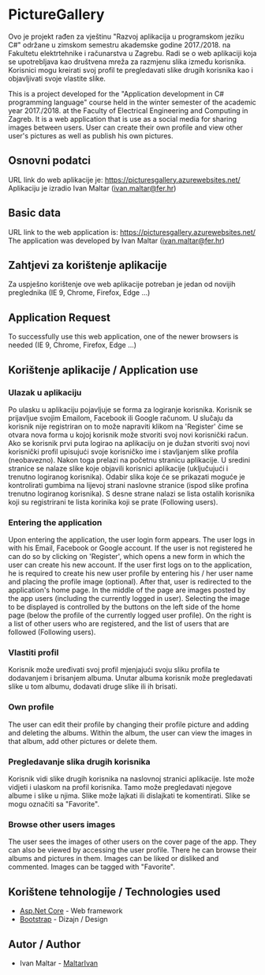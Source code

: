 # PictureGallery

Ovo je projekt rađen za vještinu "Razvoj aplikacija u programskom jeziku C#" održane u zimskom semestru akademske godine 2017./2018. na Fakultetu elektrtehnike i računarstva u Zagrebu.
Radi se o web aplikaciji koja se upotrebljava kao društvena mreža za razmjenu slika između korisnika. Korisnici mogu kreirati svoj profil te pregledavati slike drugih korisnika kao i objavljivati
svoje vlastite slike.

This is a project developed for the "Application development in C# programming language" course held in the winter semester of the academic year 2017./2018. at the Faculty of Electrical Engineering and Computing in Zagreb.
It is a web application that is use as a social media for sharing images between users. User can create their own profile and view other user's pictures as well as publish his own pictures.


## Osnovni podatci

URL link do web aplikacije je: https://picturesgallery.azurewebsites.net/
Aplikaciju je izradio Ivan Maltar (ivan.maltar@fer.hr)

## Basic data

URL link to the web application is: https://picturesgallery.azurewebsites.net/
The application was developed by Ivan Maltar (ivan.maltar@fer.hr)

## Zahtjevi za korištenje aplikacije

Za uspješno korištenje ove web aplikacije potreban je jedan od novijih preglednika (IE 9, Chrome, Firefox, Edge ...)

## Application Request

To successfully use this web application, one of the newer browsers is needed (IE 9, Chrome, Firefox, Edge ...)

## Korištenje aplikacije / Application use

### Ulazak u aplikaciju

Po ulasku u aplikaciju pojavljuje se forma za logiranje korisnika. Korisnik se prijavljue svojim Emailom, Facebook ili Google računom. U slučaju da korisnik nije registriran on to može napraviti klikom na 'Register' čime se otvara nova forma u kojoj korisnik može stvoriti svoj novi korisnički račun.
Ako se korisnik prvi puta logirao na aplikaciju on je dužan stvoriti svoj novi korisnički profil upisujući svoje korisničko ime i stavljanjem slike profila (neobavezno).
Nakon toga prelazi na početnu stranicu aplikacije. U sredini stranice se nalaze slike koje objavili korisnici aplikacije (uključujući i trenutno logiranog korisnika). Odabir slika koje će se prikazati moguće je kontrolirati gumbima na lijevoj strani naslovne stranice (ispod slike profina trenutno logiranog korisnika). S desne strane nalazi se lista ostalih korisnika koji su
registrirani te lista korinika koji se prate (Following users).

### Entering the application

Upon entering the application, the user login form appears. The user logs in with his Email, Facebook or Google account. If the user is not registered he can do so by clicking on 'Register', which opens a new form in which the user can create his new account.
If the user first logs on to the application, he is required to create his new user profile by entering his / her user name and placing the profile image (optional).
After that, user is redirected to the application's home page. In the middle of the page are images posted by the app users (including the currently logged in user). Selecting the image to be displayed is controlled by the buttons on the left side of the home page (below the profile of the currently logged user profile). On the right is a list of other users who are
registered, and the list of users that are followed (Following users).

### Vlastiti profil

Korisnik može uređivati svoj profil mjenjajući svoju sliku profila te dodavanjem i brisanjem albuma. Unutar albuma korisnik može pregledavati slike u tom albumu, dodavati druge slike ili ih brisati.

### Own profile

The user can edit their profile by changing their profile picture and adding and deleting the albums. Within the album, the user can view the images in that album, add other pictures or delete them.

### Pregledavanje slika drugih korisnika

Korisnik vidi slike drugih korisnika na naslovnoj stranici aplikacije. Iste može vidjeti i ulaskom na profil korisnika. Tamo može pregledavati njegove albume i slike u njima. Slike može lajkati ili dislajkati te komentirati. Slike se mogu označiti sa "Favorite".

### Browse other users images

The user sees the images of other users on the cover page of the app. They can also be viewed by accessing the user profile. There he can browse their albums and pictures in them. Images can be liked or disliked and commented. Images can be tagged with "Favorite".

## Korištene tehnologije / Technologies used

- [Asp.Net Core](https://docs.microsoft.com/en-us/aspnet/core/) - Web framework
- [Bootstrap](https://getbootstrap.com/) - Dizajn / Design

## Autor / Author

- Ivan Maltar - [MaltarIvan](https://github.com/MaltarIvan)
